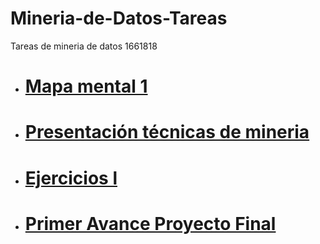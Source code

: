 # Mineria-de-Datos-Tareas
Tareas de mineria de datos 1661818
* # [Mapa mental 1](https://github.com/Zoulrix/Mineria-de-Datos-Tareas/blob/master/MapaMental_1_1661818.Pdf)
* # [Presentación técnicas de mineria](https://github.com/RodolfoTorresContreras/Mineria_de_datos/blob/master/Clase/Regresion%20lineal.pdf)
* # [Ejercicios l](https://github.com/RodolfoTorresContreras/Mineria_de_datos/blob/master/Ejercicios%20Tarea/Ejercicio%20Regresi%C3%B3n%20Lineal.ipynb)
* # [Primer Avance Proyecto Final](https://github.com/Zoulrix/Mineria-de-Datos-Tareas/blob/master/Primer%20avance%20de%20proyecto%20integrador.pdf)

